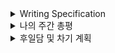 <details>
<summary>Writing Specification</summary>
<div markdown="1">

>Date : 22.01.28
>
>강좌 분류 : None
>
>>강좌 번호 : None
>>
>>제목 : None

</div>
</details>

<details>
<summary>나의 주간 총평</summary>
<div markdown="1">

슬슬 시스템이 자리 잡아감에 따라 개개인마다의 장점과 개성이 드러난 케이스들을 확인할 수 있었다.

이번 주는 내가 모더레이터였으므로, 지난 주의 회고와 목표를 잘 이행했는지 짤막하게 점검하는 시간을 가져보자.

-=-=-=-=-=-=-=-=-=-=-=-=-=-=-=-=-=-=-=-=-=-=-=-=-=-=-=-=-=-=-=-=-=-=-=-=-=-=-=-=-=-=-=-=-=-=-=-=-=-=-

<details>
<summary>지난 주 회고 및 목표 이행 피드백</summary>
<div markdown="1">

1. 잘했던 것, 좋았던 것, 계속할 것

> **Github에 공부한 것을 정리**

이 부분은 이번 주도 나름 잘 진행했다고 여겨진다.

다만 아쉬운 것은 Pytorch 강의라고 정리를 세밀하게 못한 부분이 보였다.

코딩이라고 쉬이 넘어갈 수 있는 부분은 아니니, **다른 캠퍼분들의 정리를 참고하여 나의 정리 포맷을 찾아보자.**

> **계획을 세워 공부하고 조원들과 상호 피드백**

역시 잘 진행되었다. 후술하겠지만 다른 쪽에서도 이 부분만큼은 발전이 있었다고 생각한다.

다만 다른 캠퍼분들의 피드백 분포에 의하면, 강의 정리 내용에 대한 피드백보다는 경험담에 대한 피드백이 많았다.

~~내 경험담이 또 맛집이긴 한데,~~ 사실 경험담은 강의 내용을 이해할 때 도움이 됬으면 싶어 적어 놓은 것이다.

> ??? : 사실 강의 정리 내용 피드백이 들어오면 너무 기쁠 것 같아요. 그래서 제 친구 부앵이를 데려왔ㅇ...

내 강의 정리 내용이 그만큼 **가독성이 떨어지고 읽기 힘든** 정리라고도 이해할 수 있는 상황이다.
> **절대 다른 캠퍼분들의 피드백이 잘못되었다고 생각하지 않는다.**
> 
> 그런 이야기가 아니라, 보다 강의 정리 내용이 돋보이게 작성할 것이란 의미이다.

내가 작성한 **강의 정리 내용에 대한 피드백이 더 들어올 수 있도록, 더 강의 내용 정리에 힘을 쓰겠다.**

2. 잘못했던 것, 아쉬운 것, 부족한 것과 그 개선 방향
   
> **계획 완수 실패 문제**

사실 이건 좀 심각했다. 계획 이행률이 50~70% 사이를 도는 상황이다.

어우.. 데이터는 거짓말을 하지 않으니 내가 문제다.

**목표를 세울 때 하루 하루의 목표를 조금 더 방어적으로 세우고, 공부할 기간을 늘리는 방법을 적용해볼 것이다.**

> **개인 공부 미진 부분 해결**

확률과 통계는 나름 열심히 정리해봤는데, 문제는 RNN이었다.

이건 내 문제다. RNN 역전파를 아직도 완벽히 이해하지 못했다.

**흠.. 설 연휴를 잘 활용해봐야겠다.**

3. 도전할 것, 시도할 것

> **Github 외 블로그 개설, 정리**

정말 최고의 판단이었다. 수식입력, 링크 걸기 모든게 너무 편한 Notion!!!!!!!

거기에 더해, Daily draft를 Github에 남기고 최종 정리는 Notion을 활용하는 식으로 작성하니까

매일의 작업 소요도 훨씬 줄어들고 편했다.

**그 반동으로 Github는 부실하니 캠퍼분들께는 Notion을 더 읽도록 말씀드리면 될 것 같다.**

물론.. 개인 재량이긴 한데... 거긴 내가 **잘못 적어둔 내용**도 수정이 되니까.. 꼭 확인좀 ㅠㅠ..

> **캠퍼분들과의 보다 더 적극적인 피드백**

아... 열심히 해보았고, 개선이 되었음은 느꼈으나, 과정상, 내용상의 문제는 조금 부족했다.

특히 오늘 주영님을 지각하게 만든 것을 다시는 재발하지 않도록 피드백을 드리는 시간을 주의하도록 하겠다.

> 별개로 데일리 스크럼에 아직 안 온 사람이 있으면 슬랙에 불러보도록 하겠다.

</div>
</details>

-=-=-=-=-=-=-=-=-=-=-=-=-=-=-=-=-=-=-=-=-=-=-=-=-=-=-=-=-=-=-=-=-=-=-=-=-=-=-=-=-=-=-=-=-=-=-=-=-=-=-

이제 이번 주 정리이다.

1. 잘했던 것, 좋았던 것, 계속할 것

> 1. Github에 공부한 것을 정리 + 적극적인 피드백
> 
> 매일 공부하면서 느낀 것들을 포괄적으로 기록하고 피드백하기에 이르렀음.
>
>> 조원들의 기록을 확인하고 토론해보는 시간을 가질 수 있어서 유의미함.
>
> 2. 매주 월요일 별도 학습 플랜 설계 
> 
> 이번주는 ResNet을 직접 구현하는 것이다.
> 
>> 높게 평가하는 것은, 우리끼리 스스로 제안해서 진행시켰다는 점. 

2. 잘못했던 것, 아쉬운 것, 부족한 것과 그 개선 방향
   
> 1. 지키지 못한 계획과 그 후속처리
> 
> 아직도 계획을 완수 실패하는 경우가 발생하였음.
> 
> 실현 가능한 계획을 세우고 철저히 엄수하는 것에서 부족함을 느낌
> 
>> 단위 목표를 더 방어적으로 설계, 최종 목표에 도달하기 위해 할당 시간량을 늘리기로 결정.
>
> 2. 개인 목표 미진 부분 보완
> 
> 일부 목표가 아직 미완임.
> 
>> 사실 해결 방안은 빨리 보완하는 것임. Notion에 작성 예정

3. 도전할 것, 시도할 것
   
> 도전할 것 : 매주 월요일, 캠퍼분들과의 챌린지 시작
>
> 월요일 피어세션은 특별한 것이 진행되지 않음(강의도 안 들었고, 특별히 할 이야기가 없음.)
> 
>> 그래서 주말동안 할 수 있는 챌린지를 정해서 해보도록 하였음.
>>
>> 많은 시행 착오가 예상됨. 그럼에도 트라이하는 거지.
>
> 시도할 것 : 더더더더더 적극적인 피드백
> 
>> 팀원이 쓴 글을 더 자세히 정성 담아 읽고, 객관적으로 더 생각해서 피드백해주기를 더 해보자.
>>
>> 지난주에 말한 큰 도전이, 드디어 성과를 보이고 있음.

4. 키워드, 알게된 것, 느낀 점

> 키워드
>> Pytorch
>> 
>> Implementation
>>
>> Tensorboard
>>
>> Weight and Bias
>>
>> Ray

> 알게된 것
>> 남의 논문을 구현하면 실력이 오른다.

> 느낀 점
>> 나의 부족함을 딛고 일어날 것.
>> 
>> 현실에 자만하지 말 것. 현실에 갇힌 것 같다면, 주변의 피드백을 요구한다.

5. 의견 공유 후 느낀 점

> 추후 스페셜 피어 세션, 피어 세션을 진행한 이후 작성할 예정


</div>
</details>

<details>
<summary>후일담 및 차기 계획</summary>
<div markdown="1">

이번 주 주말, 드디어 본가로 돌아온다.

학교 코로나가 리얼 헬이고, 마지막 프로젝트 보수를 위해 남았는데 시스템이 언제 재개될지 모르는 상황이라

그냥 본가에 내려와서 있다가 주말에 한 번 들르기로 했다.

아.. 그러다보니 바쁠 예정이라 첫 챌린지에 쓸 시간을 아끼긴 해야 하니, 설연휴 바쁘게 돌 것 같다.

어제 말한 차기 계획 타당성을 검토해보았다.

계획을 안 말해서 몰랐을 것인데, **한글과 영어로 강의 내용을 정리**한 후에

**내가 다녔던 연구실 사람들과 역으로 피드백**을 하고 그 결과를 다시 한글로 정리하는 계획이었다.

내가 다녔던 연구실에 있었던 랩 맴버들은 전부 유능한 사람들이었다.

그들의 피드백은 분명히 도움이 되는 상황이라고 자신할 수 있다.

그런데 지금 부스트캠프에 소요되는 인력이 너무 많아서 그렇게 작업하기엔 부담스러운 상황이다.

당분간은 미루고, 사용 가능한, 가장 중요한 순간에 한 번 필살기로 사용해볼 계획이다.

차기 계획

1. ResNet 구현

2. 이사 마무리 짓기

</div>
</details>


